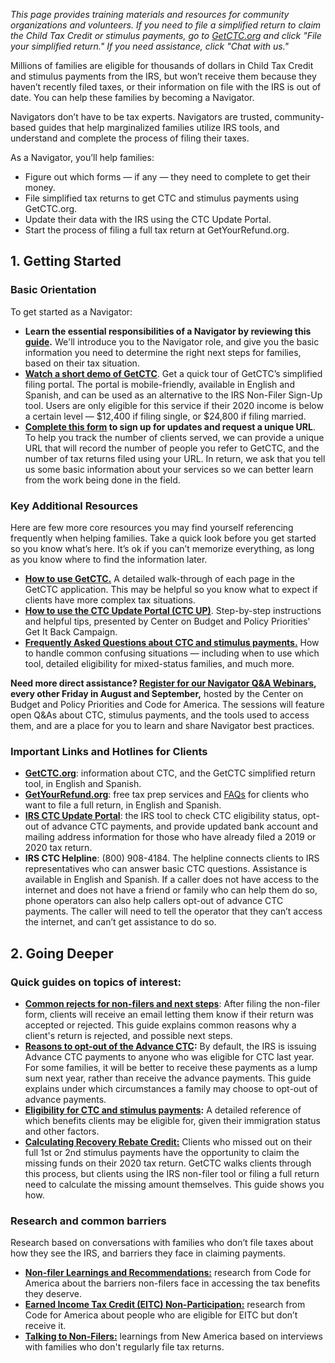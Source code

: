 *This page provides training materials and resources for community organizations and volunteers. If you need to file a simplified return to claim the Child Tax Credit or stimulus payments, go to [GetCTC.org](http://getctc.org) and click "File your simplified return." If you need assistance, click "Chat with us."*

Millions of families are eligible for thousands of dollars in Child Tax Credit and stimulus payments from the IRS, but won’t receive them because they haven’t recently filed taxes, or their information on file with the IRS is out of date. You can help these families by becoming a Navigator.

Navigators don’t have to be tax experts. Navigators are trusted, community-based guides that help marginalized families utilize IRS tools, and understand and complete the process of filing their taxes.

As a Navigator, you’ll help families:

- Figure out which forms — if any — they need to complete to get their money.
- File simplified tax returns to get CTC and stimulus payments using GetCTC.org.
- Update their data with the IRS using the CTC Update Portal.
- Start the process of filing a full tax return at GetYourRefund.org.

## **1. Getting Started**

### Basic Orientation

To get started as a Navigator:

- **Learn the essential responsibilities of a Navigator by reviewing this [guide](https://files.codeforamerica.org/2021/08/19180804/navigator-orientation.pdf).** We'll introduce you to the Navigator role, and give you the basic information you need to determine the right next steps for families, based on their tax situation.
- **[Watch a short demo of GetCTC](https://www.youtube.com/watch?v=nGoyN_M9SfQ)**. Get a quick tour of GetCTC’s simplified filing portal. The portal is mobile-friendly, available in English and Spanish, and can be used as an alternative to the IRS Non-Filer Sign-Up tool. Users are only eligible for this service if their 2020 income is below a certain level — $12,400 if filing single, or $24,800 if filing married.
- **[Complete this form](https://airtable.com/shrHvPtoDS8VzSOXN) to sign up for updates and request a unique URL**. To help you track the number of clients served, we can provide a unique URL that will record the number of people you refer to GetCTC, and the number of tax returns filed using your URL. In return, we ask that you tell us some basic information about your services so we can better learn from the work being done in the field.

### Key Additional Resources

Here are few more core resources you may find yourself referencing frequently when helping families. Take a quick look before you get started so you know what’s here. It’s ok if you can’t memorize everything, as long as you know where to find the information later.

- [**How to use GetCTC.**](https://files.codeforamerica.org/2021/08/19180805/getctc-a-step-by-step-guide.pdf) A detailed walk-through of each page in the GetCTC application. This may be helpful so you know what to expect if clients have more complex tax situations.
- [**How to use the CTC Update Portal (CTC UP)**](https://www.taxoutreach.org/tax-filing/coronavirus/how-to-use-the-irs-child-tax-credit-update-portal-ctc-up/). Step-by-step instructions and helpful tips, presented by Center on Budget and Policy Priorities' Get It Back Campaign.
- [**Frequently Asked Questions about CTC and stimulus payments.**](https://files.codeforamerica.org/2021/08/19180805/faqs-on-ctc-and-stimulus-payments.pdf) How to handle common confusing situations — including when to use which tool, detailed eligibility for mixed-status families, and much more.

**Need more direct assistance? [Register for our Navigator Q&A Webinars](https://codeforamerica.zoom.us/webinar/register/WN_NNJKD08uQW2oNFCZ-cH9xA), every other Friday in August and September,** hosted by the Center on Budget and Policy Priorities and Code for America. The sessions will feature open Q&As about CTC, stimulus payments, and the tools used to access them, and are a place for you to learn and share Navigator best practices.

### Important Links and Hotlines for Clients

- [**GetCTC.org**](http://getctc.org/): information about CTC, and the GetCTC simplified return tool, in English and Spanish.
- [**GetYourRefund.org**](https://www.getyourrefund.org/en): free tax prep services and [FAQs](https://www.getyourrefund.org/en/faq) for clients who want to file a full return, in English and Spanish.
- [**IRS CTC Update Portal**](https://www.irs.gov/credits-deductions/child-tax-credit-update-portal): the IRS tool to check CTC eligibility status, opt-out of advance CTC payments, and provide updated bank account and mailing address information for those who have already filed a 2019 or 2020 tax return.
- **IRS CTC Helpline**: (800) 908-4184. The helpline connects clients to IRS representatives who can answer basic CTC questions. Assistance is available in English and Spanish. If a caller does not have access to the internet and does not have a friend or family who can help them do so, phone operators can also help callers opt-out of advance CTC payments. The caller will need to tell the operator that they can’t access the internet, and can’t get assistance to do so.

## **2. Going Deeper**

### Quick guides on topics of interest:

- **[Common rejects for non-filers and next steps](https://files.codeforamerica.org/2021/08/19180805/common-rejects-for-non-filers-and-next-steps.pdf)**: After filing the non-filer form, clients will receive an email letting them know if their return was accepted or rejected. This guide explains common reasons why a client's return is rejected, and possible next steps.
- **[Reasons to opt-out of the Advance CTC](https://files.codeforamerica.org/2021/08/19180804/reasons-to-opt-out-of-advctc.pdf):** By default, the IRS is issuing Advance CTC payments to anyone who was eligible for CTC last year. For some families, it will be better to receive these payments as a lump sum next year, rather than receive the advance payments. This guide explains under which circumstances a family may choose to opt-out of advance payments.
- **[Eligibility for CTC and stimulus payments](https://files.codeforamerica.org/2021/08/19180805/eligibility-requirements-for-ctc-and-stimulus-payments.pdf):** A detailed reference of which benefits clients may be eligible for, given their immigration status and other factors.
- **[Calculating Recovery Rebate Credit:](https://files.codeforamerica.org/2021/08/19180735/calculating-the-recovery-rebate-credit.pdf)** Clients who missed out on their full 1st or 2nd stimulus payments have the opportunity to claim the missing funds on their 2020 tax return. GetCTC walks clients through this process, but clients using the IRS non-filer tool or filing a full return need to calculate the missing amount themselves. This guide shows you how.

### **Research and common barriers**

Research based on conversations with families who don’t file taxes about how they see the IRS, and barriers they face in claiming payments.

- [**Non-filer Learnings and Recommendations:**](https://files.codeforamerica.org/2021/06/16174016/filer-learnings-and-recommendations-april-2021.pdf) research from Code for America about the barriers non-filers face in accessing the tax benefits they deserve.
- [**Earned Income Tax Credit (EITC) Non-Participation:**](https://files.codeforamerica.org/2021/07/09131827/EITC-Research-Findings-Report-_-January-July-2019-_-GetYourRefund.pdf) research from Code for America about people who are eligible for EITC but don’t receive it.
- [**Talking to Non-Filers:**](https://www.newamerica.org/new-practice-lab/blog/talking-to-non-filers/) learnings from New America based on interviews with families who don't regularly file tax returns.